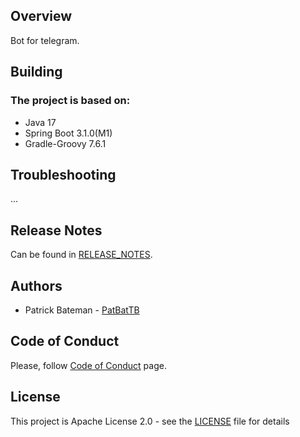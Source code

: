 ## Overview
Bot for telegram.

## Building
### The project is based on:
* Java 17
* Spring Boot 3.1.0(M1)
* Gradle-Groovy 7.6.1

## Troubleshooting
...

## Release Notes
Can be found in [RELEASE_NOTES](RELEASE_NOTES.md).

## Authors
* Patrick Bateman - [PatBatTB](https://github.com/PatBatTB)


## Code of Conduct
Please, follow [Code of Conduct](CODE_OF_CONDUCT.md) page.

## License
This project is Apache License 2.0 - see the [LICENSE](LICENSE) file for details
